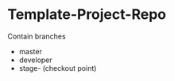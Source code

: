 # Template-Project-Repo

Contain branches
  - master
  - developer
  - stage<level>-<detail> (checkout point)

